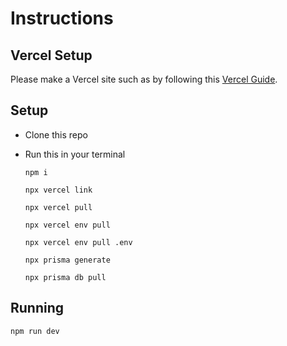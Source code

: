 # Instructions

## Vercel Setup

Please make a Vercel site such as by following this [Vercel Guide](https://medium.com/@hikmohadetunji/hosting-your-first-website-on-vercel-a-step-by-step-guide-95061f1ca687).

## Setup

- Clone this repo
- Run this in your terminal

  `npm i`

  `npx vercel link`

  `npx vercel pull`

  `npx vercel env pull`

  `npx vercel env pull .env`

  `npx prisma generate`

  `npx prisma db pull`

## Running

`npm run dev`
